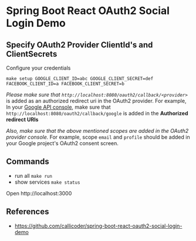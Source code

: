 # Spring Boot React OAuth2 Social Login Demo

## Specify OAuth2 Provider ClientId's and ClientSecrets

Configure your credentials
```shell
make setup GOOGLE_CLIENT_ID=abc GOOGLE_CLIENT_SECRET=def FACEBOOK_CLIENT_ID=a FACEBOOK_CLIENT_SECRET=b
```

*Please make sure that `http://localhost:8080/oauth2/callback/<provider>`* is added as an authorized redirect uri in the OAuth2 provider. For example, In your [Google API console](https://console.developers.google.com/projectselector/apis/credentials?pli=1), make sure that `http://localhost:8080/oauth2/callback/google` is added in the **Authorized redirect URIs**

*Also, make sure that the above mentioned scopes are added in the OAuth2 provider console.*	For example, scope `email` and `profile` should be added in your Google project's OAuth2 consent screen.


## Commands

- run all `make run`
- show services `make status`

Open http://localhost:3000

## References

- https://github.com/callicoder/spring-boot-react-oauth2-social-login-demo
